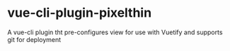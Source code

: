 # vue-cli-plugin-pixelthin
A vue-cli plugin tht pre-configures view for use with Vuetify and supports git for deployment
